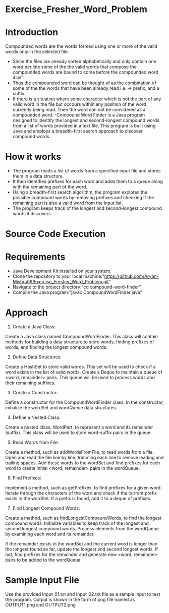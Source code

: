 # Exercise_Fresher_Word_Problem

# Introduction
Compounded words are the words formed using one or more of the valid words only in the selected file. 
 - Since the files are already sorted alphabetically and only contain one word per line some of the the valid words that compose the compounded words are bound to come before the compounded word itself.
 - Thus the compounded word can be thought of as the combination of some of the the words that have been already read i.e. -> prefix, and a suffix.
 - If there is a situation where some character which is not the part of any valid word in the file but occours within any position of the word currently being read. Then the word can not be considered as a 
   compounded word.
 -Compound Word Finder is a Java program designed to identify the longest and second-longest compound words from a list of words provided in a text file. This program is built using Java and employs a breadth-first 
  search approach to discover compound words.

# How it works

- The program reads a list of words from a specified input file and stores them in a data structure.
- It then identifies prefixes for each word and adds them to a queue along with the remaining part of the word.
- Using a breadth-first search algorithm, the program explores the possible compound words by removing prefixes and checking if the remaining part is also a valid word from the input list.
- The program keeps track of the longest and second-longest compound words it discovers.

 # Source Code Execution
 # Requirements
  - Java Development Kit installed on your system.
  - Clone the repository to your local machine:"https://github.com/Aryan-Mishra09/Exercise_Fresher_Word_Problem.git" 
  - Navigate to the project directory:"cd compound-word-finder"
  - Compile the Java program:"javac CompoundWordFinder.java"

 # Approach
 1. Create a Java Class:

Create a Java class named CompoundWordFinder. This class will contain methods for building a data structure to store words, finding prefixes of words, and finding the longest compound words.

2. Define Data Structures:

Create a HashSet to store valid words. This set will be used to check if a word exists in the list of valid words.
Create a Deque to maintain a queue of <word, remainder> pairs. This queue will be used to process words and their remaining suffixes.

3. Create a Constructor:

Define a constructor for the CompoundWordFinder class. In the constructor, initialize the wordSet and wordQueue data structures.

4. Define a Nested Class:

Create a nested class, WordPart, to represent a word and its remainder (suffix). This class will be used to store word-suffix pairs in the queue.

5. Read Words from File:

Create a method, such as addWordsFromFile, to read words from a file. Open and read the file line by line, trimming each line to remove leading and trailing spaces. Add these words to the wordSet and find prefixes for each word to create initial <word, remainder> pairs in the wordQueue.

6. Find Prefixes:

Implement a method, such as getPrefixes, to find prefixes for a given word. Iterate through the characters of the word and check if the current prefix exists in the wordSet. If a prefix is found, add it to a deque of prefixes.

7. Find Longest Compound Words:

Create a method, such as findLongestCompoundWords, to find the longest compound words. Initialize variables to keep track of the longest and second longest compound words. Process elements from the wordQueue by examining each word and its remainder.

If the remainder exists in the wordSet and the current word is longer than the longest found so far, update the longest and second longest words.
If not, find prefixes for the remainder and generate new <word, remainder> pairs to be added to the wordQueue.
 
 # Sample Input File
   Use the provided Input_01.txt and Input_02.txt file as a sample input to test the program.
   Output is shown in the form of png file named as OUTPUT1.png and OUTPUT2.png 
